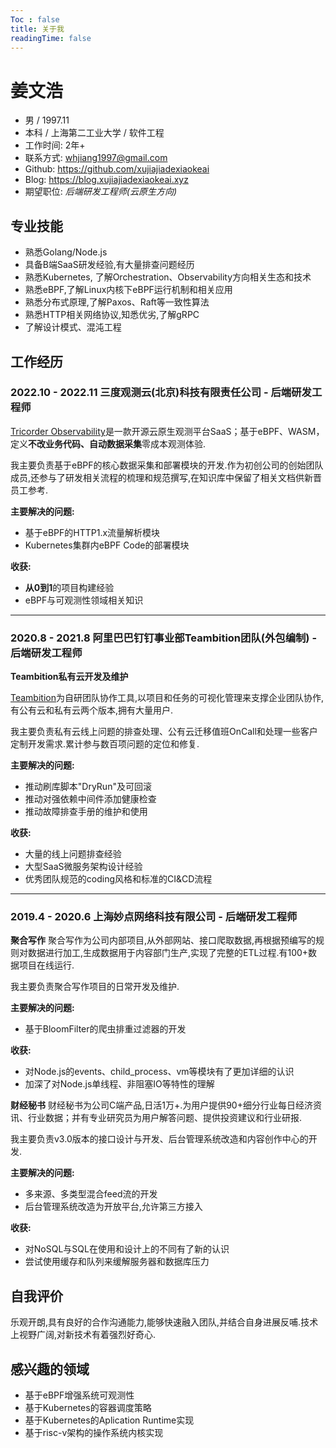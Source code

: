 ```yaml
---
Toc : false
title: 关于我
readingTime: false
---
```

# 姜文浩

- 男 / 1997.11
- 本科 / 上海第二工业大学 / 软件工程
- 工作时间: 2年+
- 联系方式: whjiang1997@gmail.com
- Github: https://github.com/xujiajiadexiaokeai
- Blog: https://blog.xujiajiadexiaokeai.xyz
- 期望职位: *后端研发工程师(云原生方向)*

## 专业技能
- 熟悉Golang/Node.js
- 具备B端SaaS研发经验,有大量排查问题经历
- 熟悉Kubernetes, 了解Orchestration、Observability方向相关生态和技术
- 熟悉eBPF,了解Linux内核下eBPF运行机制和相关应用
- 熟悉分布式原理,了解Paxos、Raft等一致性算法
- 熟悉HTTP相关网络协议,知悉优劣,了解gRPC
- 了解设计模式、混沌工程

## 工作经历
### 2022.10 - 2022.11 三度观测云(北京)科技有限责任公司 - 后端研发工程师
[Tricorder Observability](https://tricorder.dev/)是一款开源云原生观测平台SaaS；基于eBPF、WASM，定义**不改业务代码、自动数据采集**零成本观测体验.

我主要负责基于eBPF的核心数据采集和部署模块的开发.作为初创公司的创始团队成员,还参与了研发相关流程的梳理和规范撰写,在知识库中保留了相关文档供新晋员工参考.

**主要解决的问题:**
- 基于eBPF的HTTP1.x流量解析模块
- Kubernetes集群内eBPF Code的部署模块

**收获:**
- **从0到1**的项目构建经验
- eBPF与可观测性领域相关知识

------

### 2020.8 - 2021.8 阿里巴巴钉钉事业部Teambition团队(外包编制) - 后端研发工程师
**Teambition私有云开发及维护**

[Teambition](https://www.teambition.com/)为自研团队协作工具,以项目和任务的可视化管理来支撑企业团队协作,有公有云和私有云两个版本,拥有大量用户.

我主要负责私有云线上问题的排查处理、公有云迁移值班OnCall和处理一些客户定制开发需求.累计参与数百项问题的定位和修复.

**主要解决的问题:**
- 推动刷库脚本"DryRun"及可回滚
- 推动对强依赖中间件添加健康检查
- 推动故障排查手册的维护和使用

**收获:**
- 大量的线上问题排查经验
- 大型SaaS微服务架构设计经验
- 优秀团队规范的coding风格和标准的CI&CD流程

------

### 2019.4 - 2020.6 上海妙点网络科技有限公司 - 后端研发工程师
**聚合写作**
聚合写作为公司内部项目,从外部网站、接口爬取数据,再根据预编写的规则对数据进行加工,生成数据用于内容部门生产,实现了完整的ETL过程.有100+数据项目在线运行.

我主要负责聚合写作项目的日常开发及维护.

**主要解决的问题:**
- 基于BloomFilter的爬虫排重过滤器的开发

**收获:**
- 对Node.js的events、child_process、vm等模块有了更加详细的认识
- 加深了对Node.js单线程、非阻塞IO等特性的理解

**财经秘书**
财经秘书为公司C端产品,日活1万+.为用户提供90+细分行业每日经济资讯、行业数据；并有专业研究员为用户解答问题、提供投资建议和行业研报.

我主要负责v3.0版本的接口设计与开发、后台管理系统改造和内容创作中心的开发.

**主要解决的问题:**
- 多来源、多类型混合feed流的开发
- 后台管理系统改造为开放平台,允许第三方接入

**收获:**
- 对NoSQL与SQL在使用和设计上的不同有了新的认识
- 尝试使用缓存和队列来缓解服务器和数据库压力

## 自我评价
乐观开朗,具有良好的合作沟通能力,能够快速融入团队,并结合自身进展反哺.技术上视野广阔,对新技术有着强烈好奇心.

## 感兴趣的领域
- 基于eBPF增强系统可观测性
- 基于Kubernetes的容器调度策略
- 基于Kubernetes的Aplication Runtime实现
- 基于risc-v架构的操作系统内核实现